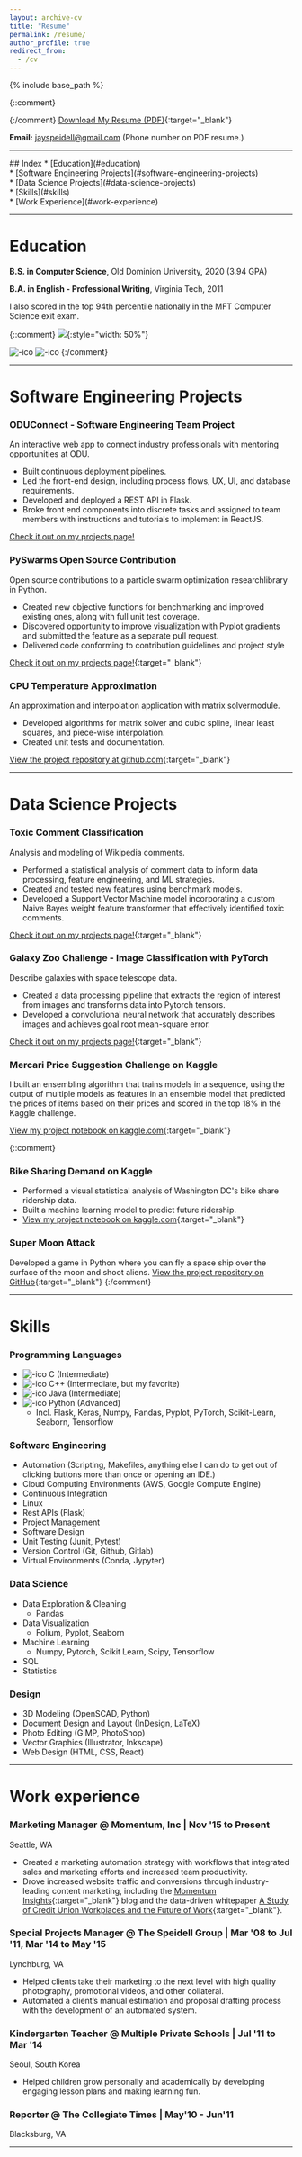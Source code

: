 ```yaml
---
layout: archive-cv
title: "Resume"
permalink: /resume/
author_profile: true
redirect_from:
  - /cv
---
```


{% include base_path %}

{::comment}

{:/comment}
[Download My Resume (PDF)](/images/resume/Jay_Speidell.pdf){:target="_blank"}

**Email:** <a href="mailto:jayspeidell@gmail.com">jayspeidell@gmail.com</a>
(Phone number on PDF resume.)

<hr>
## Index
* [Education](#education)<br />
* [Software Engineering Projects](#software-engineering-projects)<br />
* [Data Science Projects](#data-science-projects)<br />
* [Skills](#skills)<br />
* [Work Experience](#work-experience)<br />


<hr>

# Education

**B.S. in Computer Science**, Old Dominion University, 2020 (3.94 GPA)

**B.A. in English - Professional Writing**, Virginia Tech, 2011

I also scored in the top 94th percentile nationally in the MFT Computer Science exit exam.

{::comment}
![](/images/other/exit_exam.png){:style="width: 50%"}


![-ico](\images\ico\Virginia_Tech_Hokies_logo.svg)
![-ico](\images\ico\odu.svg)
{:/comment}

<hr>



# Software Engineering Projects

### ODUConnect - Software Engineering Team Project
An interactive web app to connect industry professionals with mentoring opportunities at ODU.
* Built continuous deployment pipelines.
* Led the front-end design, including process flows, UX, UI, and database requirements.
* Developed and deployed a REST API in Flask.
* Broke front end components into discrete tasks and assigned to team members with instructions and tutorials to implement in ReactJS.

[Check it out on my projects page!](../portfolio/project08-oduconnect)

### PySwarms Open Source Contribution
Open source contributions to a particle swarm optimization researchlibrary in Python.
* Created new objective functions for benchmarking and improved existing ones, along with full unit test coverage.
* Discovered opportunity to improve visualization with Pyplot gradients and submitted the feature as a separate pull request.
* Delivered code conforming to contribution guidelines and project style

[Check it out on my projects page!](/portfolio/project00-pyswarms/){:target="_blank"}

### CPU Temperature Approximation
An approximation and interpolation application with matrix solvermodule.
* Developed algorithms for matrix solver and cubic spline, linear least squares, and piece-wise interpolation.
* Created unit tests and documentation.

[View the project repository at github.com](https://github.com/jayspeidell/cpu-temp-approximation){:target="_blank"}

<hr>

# Data Science Projects

### Toxic Comment Classification
Analysis and modeling of Wikipedia comments.
* Performed a statistical analysis of comment data to inform data processing, feature engineering, and ML strategies.
* Created and tested new features using benchmark models.
* Developed a Support Vector Machine model incorporating a custom Naive Bayes weight feature transformer that effectively identified toxic comments.

[Check it out on my projects page!](/portfolio/project05-toxic-comments/){:target="_blank"}

### Galaxy Zoo Challenge - Image Classification with PyTorch
Describe galaxies with space telescope data.
* Created a data processing pipeline that extracts the region of interest from images and transforms data into Pytorch tensors.
* Developed a convolutional neural network that accurately describes images and achieves goal root mean-square error.

[Check it out on my projects page!](../portfolio/project07-galazy-zoo/){:target="_blank"}

### Mercari Price Suggestion Challenge on Kaggle
I built an ensembling algorithm that trains models in a sequence, using the output of multiple models as features in an ensemble model that predicted the prices of items based on their prices and scored in the top 18% in the Kaggle challenge.

[View my project notebook on kaggle.com](https://www.kaggle.com/jayspeidell/predictions-as-features){:target="_blank"}

{::comment}
### Bike Sharing Demand on Kaggle
* Performed a visual statistical analysis of Washington DC's bike share ridership data.
* Built a machine learning model to predict future ridership.
* [View my project notebook on kaggle.com](https://www.kaggle.com/jayspeidell/visualizing-and-modeling-dc-bikeshare-ridership){:target="_blank"}

### Super Moon Attack
Developed a game in Python where you can fly a space ship over the surface of the moon and shoot aliens.
[View the project repository on GitHub](https://github.com/jayspeidell/super-moon-attack){:target="_blank"}
{:/comment}


<hr>

# Skills
### Programming Languages
* ![-ico](\images\ico\clang.svg) C (Intermediate)
* ![-ico](\images\ico\icons8-c++.svg) C++ (Intermediate, but my favorite)
* ![-ico](\images\ico\icons8-java.svg) Java (Intermediate)
* ![-ico](\images\ico\icons8-python.svg) Python (Advanced)
  * Incl. Flask, Keras, Numpy, Pandas, Pyplot, PyTorch, Scikit-Learn, Seaborn, Tensorflow

### Software Engineering
* Automation (Scripting, Makefiles, anything else I can do to get out of clicking buttons more than once or opening an IDE.)
* Cloud Computing Environments (AWS, Google Compute Engine)
* Continuous Integration
* Linux
* Rest APIs (Flask)
* Project Management
* Software Design
* Unit Testing (Junit, Pytest)
* Version Control (Git, Github, Gitlab)
* Virtual Environments (Conda, Jypyter)

### Data Science
* Data Exploration & Cleaning
  * Pandas
* Data Visualization
  * Folium, Pyplot, Seaborn
* Machine Learning
  * Numpy, Pytorch, Scikit Learn, Scipy, Tensorflow
* SQL
* Statistics

### Design
* 3D Modeling  (OpenSCAD, Python)
* Document Design and Layout (InDesign, LaTeX)
* Photo Editing (GIMP, PhotoShop)
* Vector Graphics (Illustrator, Inkscape)
* Web Design (HTML, CSS, React)

<hr>

# Work experience
### Marketing Manager @ Momentum, Inc \| Nov '15 to Present
Seattle, WA

* Created a marketing automation strategy with workflows that integrated sales and marketing efforts and increased team productivity.
* Drove increased website traffic and conversions through industry-leading content marketing, including the [Momentum Insights](http://momentumbuilds.com/blog){:target="_blank"} blog and the data-driven whitepaper [A Study of Credit Union Workplaces and the Future of Work](https://cdn2.hubspot.net/hubfs/6312112/A%20Study%20of%20Credit%20Union%20Workplaces%20-%20Momentum.pdf){:target="_blank"}.

### Special Projects Manager @ The Speidell Group \| Mar '08 to Jul '11, Mar '14 to May '15
Lynchburg, VA
* Helped clients take their marketing to the next level with high quality photography, promotional videos, and other collateral.
* Automated a client’s manual estimation and proposal drafting process with the development of an automated system.

### Kindergarten Teacher @ Multiple Private Schools \| Jul '11 to Mar '14
Seoul, South Korea
* Helped children grow personally and academically by developing engaging lesson plans and making learning fun.

### Reporter @ The Collegiate Times \| May'10 - Jun'11
Blacksburg, VA

<hr>
